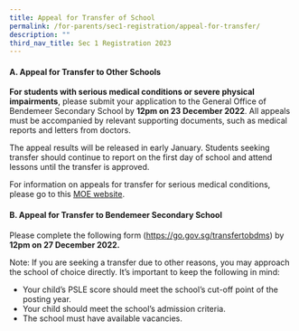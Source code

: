 ```yaml
---
title: Appeal for Transfer of School
permalink: /for-parents/sec1-registration/appeal-for-transfer/
description: ""
third_nav_title: Sec 1 Registration 2023
---
```


#### **A. Appeal for Transfer to Other Schools**

**For students with serious medical conditions or severe physical impairments**, please submit your application to the General Office of Bendemeer Secondary School by **12pm on 23 December 2022**. All appeals must be accompanied by relevant supporting documents, such as medical reports and letters from doctors.

The appeal results will be released in early January. Students seeking transfer should continue to report on the first day of school and attend lessons until the transfer is approved.

For information on appeals for transfer for serious medical conditions, please go to this [MOE website](https://www.moe.gov.sg/secondary/s1-posting/results/appeal-for-school-transfer/).


#### **B. Appeal for Transfer to Bendemeer Secondary School**

Please complete the following form (https://go.gov.sg/transfertobdms) by **12pm on 27 December 2022.**

Note:  If you are seeking a transfer due to other reasons, you may approach the school of choice directly.  It’s important to keep the following in mind:
* Your child’s PSLE score should meet the school’s cut-off point of the posting year.
* Your child should meet the school’s admission criteria.
* The school must have available vacancies.